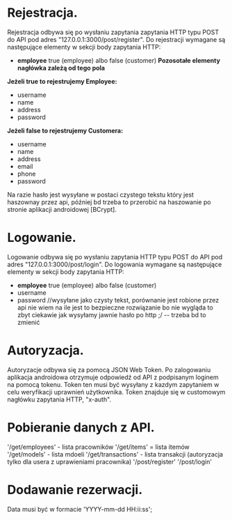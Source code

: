 
# Rejestracja.

Rejestracja odbywa się po wysłaniu zapytania zapytania HTTP typu POST do API pod adres "127.0.0.1:3000/post/register".
Do rejestracji wymagane są następujące elementy w sekcji body zapytania HTTP:
* <b>employee</b> <l>true (employee) albo false (customer)</l> <b> Pozosotałe elementy nagłówka zależą od tego pola</b>

<b>Jeżeli <l>true</l> to rejestrujemy Employee:</b>
* username
* name
* address
* password 

<b>Jeżeli <l>false</l> to rejestrujemy Customera:</b>
* username
* name
* address
* email
* phone
* password 

<l>Na razie hasło jest wysyłane w postaci czystego tekstu który jest haszownay przez api, później bd trzeba to przerobić na haszowanie po stronie aplikacji androidowej [BCrypt].</l>

# Logowanie.

Logowanie odbywa się po wysłaniu zapytania HTTP typu POST do API pod adres "127.0.0.1:3000/post/login".
Do logowania wymagane są następujące elementy w sekcji body zapytania HTTP:
* <b>employee</b>  <l>true (employee) albo false (customer)</l>
* username
* password //wysyłane jako czysty tekst, porównanie jest robione przez api nie wiem na ile jest to bezpieczne rozwiązanie bo nie wygląda to zbyt ciekawie jak wysyłamy jawnie hasło po http ;/ -- trzeba bd to zmienić

# Autoryzacja.

Autoryzacje odbywa się za pomocą JSON Web Token. Po zalogowaniu aplikacja androidowa otrzymuje odpowiedź od API z podpisanym loginem na pomocą tokenu.
Token ten musi być wysyłany z kazdym zapytaniem w celu weryfikacji uprawnień użytkownika. Token znajduje się w customowym nagłówku zapytania HTTP, "x-auth".

# Pobieranie danych z API.

'/get/employees' - lista pracowników
'/get/items' = lista itemów
'/get/models' - lista mdoeli
'/get/transactions' - lista transakcji (autoryzacja tylko dla usera z uprawieniami pracownika)
'/post/register'
'/post/login'

# Dodawanie rezerwacji.

Data musi być w formacie 'YYYY-mm-dd HH:ii:ss';

